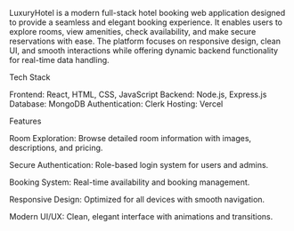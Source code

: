 
LuxuryHotel is a modern full-stack hotel booking web application designed to provide a seamless and elegant booking experience. It enables users to explore rooms, view amenities, check availability, and make secure reservations with ease. The platform focuses on responsive design, clean UI, and smooth interactions while offering dynamic backend functionality for real-time data handling.

Tech Stack

Frontend: React, HTML, CSS, JavaScript
Backend: Node.js, Express.js
Database: MongoDB
Authentication: Clerk
Hosting: Vercel 

Features

 Room Exploration: Browse detailed room information with images, descriptions, and pricing.

 Secure Authentication: Role-based login system for users and admins.

 Booking System: Real-time availability and booking management.

 Responsive Design: Optimized for all devices with smooth navigation.

 Modern UI/UX: Clean, elegant interface with animations and transitions.
